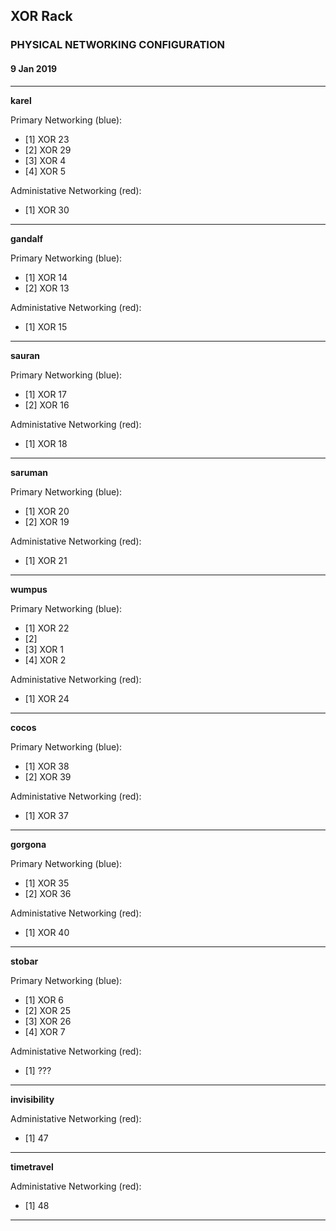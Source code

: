 ## XOR Rack
### PHYSICAL NETWORKING CONFIGURATION
#### 9 Jan 2019 

---

**karel**

Primary Networking (blue):
 - [1] XOR 23
 - [2] XOR 29
 - [3] XOR 4
 - [4] XOR 5

Administative Networking (red):
 - [1] XOR 30

---

**gandalf**

Primary Networking (blue):
 - [1] XOR 14
 - [2] XOR 13

Administative Networking (red):
 - [1] XOR 15

---

**sauran**

Primary Networking (blue):
 - [1] XOR 17
 - [2] XOR 16

Administative Networking (red):
 - [1] XOR 18

---

**saruman**

Primary Networking (blue):
 - [1] XOR 20
 - [2] XOR 19

Administative Networking (red):
 - [1] XOR 21

---

**wumpus**

Primary Networking (blue):
 - [1] XOR 22
 - [2] 
 - [3] XOR 1
 - [4] XOR 2

Administative Networking (red):
 - [1] XOR 24

---

**cocos**

Primary Networking (blue):
 - [1] XOR 38
 - [2] XOR 39

Administative Networking (red):
 - [1] XOR 37

---

**gorgona**

Primary Networking (blue):
 - [1] XOR 35
 - [2] XOR 36

Administative Networking (red):
 - [1] XOR 40

---

**stobar**

Primary Networking (blue):
 - [1] XOR 6
 - [2] XOR 25
 - [3] XOR 26
 - [4] XOR 7 

Administative Networking (red):
 - [1] ???

---

**invisibility**

Administative Networking (red):
 - [1] 47

---

**timetravel**

Administative Networking (red):
 - [1] 48

---


